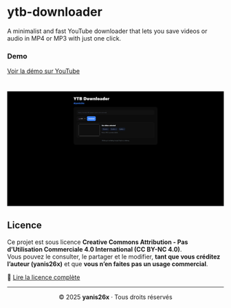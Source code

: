 # ytb-downloader
A minimalist and fast YouTube downloader that lets you save videos or audio in MP4 or MP3 with just one click.
### Demo
[Voir la démo sur YouTube](https://youtu.be/lburLa0qYhI?si=5L_SC8wbktCL_pRi)

#
![screenshot](https://github.com/yanis26x/ytb-downloader/blob/main/Screenshot.png)
## Licence
Ce projet est sous licence **Creative Commons Attribution - Pas d’Utilisation Commerciale 4.0 International (CC BY-NC 4.0)**.  
Vous pouvez le consulter, le partager et le modifier, **tant que vous créditez l’auteur (yanis26x)** et que **vous n’en faites pas un usage commercial**.  

🔗 [Lire la licence complète](https://creativecommons.org/licenses/by-nc/4.0/deed.fr)

---

<p align="center">© 2025 <b>yanis26x</b> · Tous droits réservés </p>
